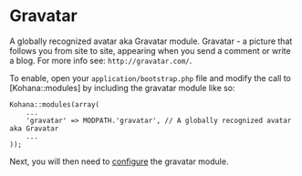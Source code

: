 # Gravatar

A globally recognized avatar aka Gravatar module. Gravatar - a picture that follows you from site to site, appearing when you send a comment or write a blog. For more info see: `http://gravatar.com/`.

To enable, open your `application/bootstrap.php` file and modify the call to [Kohana::modules] by including the gravatar module like so:

~~~
Kohana::modules(array(
	...
	'gravatar' => MODPATH.'gravatar', // A globally recognized avatar aka Gravatar
	...
));
~~~

Next, you will then need to [configure](config) the gravatar module.